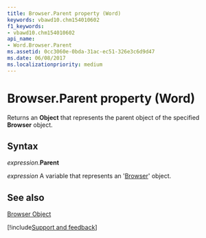```yaml
---
title: Browser.Parent property (Word)
keywords: vbawd10.chm154010602
f1_keywords:
- vbawd10.chm154010602
api_name:
- Word.Browser.Parent
ms.assetid: 0cc3060e-0bda-31ac-ec51-326e3c6d9d47
ms.date: 06/08/2017
ms.localizationpriority: medium
---
```



# Browser.Parent property (Word)

Returns an **Object** that represents the parent object of the specified **Browser** object.


## Syntax

_expression_.**Parent**

_expression_ A variable that represents an '[Browser](Word.Browser.md)' object.


## See also


[Browser Object](Word.Browser.md)

[!include[Support and feedback](~/includes/feedback-boilerplate.md)]
